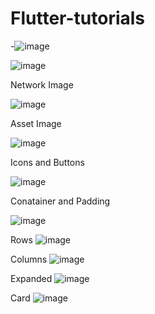 # Flutter-tutorials
-![image](https://user-images.githubusercontent.com/61565391/157417889-6a33ff90-ae2d-4544-8a46-b5386ab61fa3.png)

![image](https://user-images.githubusercontent.com/61565391/157449299-b8414224-bdd2-4aba-bcb3-1752bde64d9f.png)

Network Image

![image](https://user-images.githubusercontent.com/61565391/157658011-3bb3b7e7-736b-49d2-8b63-f6f40fe46019.png)

Asset Image

![image](https://user-images.githubusercontent.com/61565391/157661101-195668cd-0316-4348-ac75-2b21c1c2a4df.png)

Icons and Buttons

![image](https://user-images.githubusercontent.com/61565391/157690023-f04b222c-1ea4-4135-9ee6-78055512b192.png)

Conatainer and Padding

![image](https://user-images.githubusercontent.com/61565391/157754345-a770abec-8a5a-4729-a745-643ea7c830f4.png)

Rows
![image](https://user-images.githubusercontent.com/61565391/157757553-8eef16de-1615-4a70-852d-041daae5a507.png)

Columns
![image](https://user-images.githubusercontent.com/61565391/157890990-99cae1d9-4454-43ca-8261-dd691c615386.png)

Expanded
![image](https://user-images.githubusercontent.com/61565391/157899451-5df9287c-7097-422d-a86a-cb6b182b82c9.png)

Card
![image](https://user-images.githubusercontent.com/61565391/157912410-faf3f683-f842-41d3-9279-fa88bec9a7a6.png)
